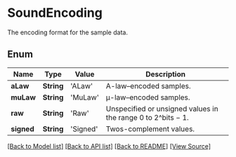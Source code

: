 ﻿# SoundEncoding
The encoding format for the sample data. 

## Enum
Name | Type | Value | Description
------------ | ------------- | ------------- | -------------
**aLaw** | **String** | 'ALaw' | A-law–encoded samples.
**muLaw** | **String** | 'MuLaw' | μ-law–encoded samples.
**raw** | **String** | 'Raw' | Unspecified or unsigned values in the range 0 to 2^bits − 1.
**signed** | **String** | 'Signed' | Twos-complement values.

[[Back to Model list]](../README.md#documentation-for-models) [[Back to API list]](../README.md#documentation-for-api-endpoints) [[Back to README]](../README.md) [[View Source]](../AsposePdfCloud/Models/SoundEncoding.swift)

